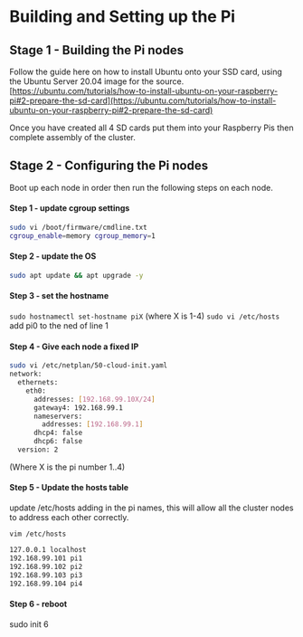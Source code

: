 # Building and Setting up the Pi


## Stage 1 - Building the Pi nodes
Follow the guide here on how to install Ubuntu onto your SSD card, using the Ubuntu Server 20.04 image for the source.
[https://ubuntu.com/tutorials/how-to-install-ubuntu-on-your-raspberry-pi#2-prepare-the-sd-card](https://ubuntu.com/tutorials/how-to-install-ubuntu-on-your-raspberry-pi#2-prepare-the-sd-card)

Once you have created all 4 SD cards put them into your Raspberry Pis then complete assembly of the cluster.



## Stage 2 - Configuring the Pi nodes

Boot up each node in order then run the following steps on each node.


#### Step 1 - update cgroup settings

```bash
sudo vi /boot/firmware/cmdline.txt
cgroup_enable=memory cgroup_memory=1
```


#### Step 2 - update the OS

```bash
sudo apt update && apt upgrade -y
```


#### Step 3 - set the hostname

`sudo hostnamectl set-hostname piX` (where X is 1-4)
`sudo vi /etc/hosts` add pi0 to the ned of line 1


#### Step 4 - Give each node a fixed IP

```bash
sudo vi /etc/netplan/50-cloud-init.yaml
network:
  ethernets:
    eth0:
      addresses: [192.168.99.10X/24]
      gateway4: 192.168.99.1
      nameservers:
        addresses: [192.168.99.1]
      dhcp4: false
      dhcp6: false
  version: 2
```
(Where X is the pi number 1..4)


#### Step 5 - Update the hosts table
update /etc/hosts adding in the pi names, this will allow all the cluster nodes to address each other correctly.

`vim /etc/hosts`

```bash
127.0.0.1 localhost
192.168.99.101 pi1
192.168.99.102 pi2
192.168.99.103 pi3
192.168.99.104 pi4
```


#### Step 6 - reboot

sudo init 6
